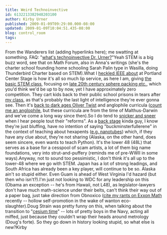 ```yaml
---
title: Weird Technoinvective
id: 6132213382948203100
author: Kirby Urner
published: 2009-01-09T09:29:00.000-08:00
updated: 2009-01-09T10:04:51.435-08:00
blog: control_room
tags: 
---
```


From the Wanderers list (adding hyperlinks here); me swatting at something.  FAQ:  "[what's technoinvective Dr. Urner?](http://mybizmo.blogspot.com/2007/07/adventure-in-vilnius.html)"Yeah STEM is a big buzz word, see that on Math Forum, also in Anna's writings (she's the charter school founding home schooling Sarah Palin type in Wasilla, doing Thunderbird Charter based on STEM).What I [heckled IEEE about](http://worldgame.blogspot.com/2008/11/ieee-presentation.html) at Portland Center Stage is how it's all so much lip service, as here I am, giving [the basic STEM class](http://mathforum.org/kb/thread.jspa?threadID=1879421&tstart=0), focusing on [late 20th century sphere packing etc.](http://worldgame.blogspot.com/2009/01/techie-toons.html), which you'd think we'd be up to by now, yet I have approximately zero competition.  They cart kids back to their public school prisons in tears after [my class](http://www.4dsolutions.net/ocn/pymath.html), as that's probably the last light of intelligence they're ever gonna see.  Then it's [back to dark ages Oliver Twist](http://controlroom.blogspot.com/2008/09/please-sir.html) and anglophile curricula ([count me an anglophile](http://mybizmo.blogspot.com/2006/11/flushed-away-movie-review.html), but these curricula are from the time of Malthus-Darwin and we've come a long way since then).So I do tend to [snicker and sneer](http://mathforum.org/kb/thread.jspa?threadID=1879975&tstart=0) when I hear people tout their "reforms".  As a [back stage](http://controlroom.blogspot.com/2006/06/summer-retreat.html) kinda guy, I know they're just bluffing, have no intention of saying "buckminsterfullerene" in the context of teaching about hexapents ([e.g. nanotubes](http://mybizmo.blogspot.com/2006/08/hp4e.html)) which, if they have any clue about, they're not sharing (Alaska, on the other hand, does seem sincere, even wants to teach Python).  It's the lower 48 (48L) that serves as a base for a cesspool of scam artists, a lot of them big name foundations, very into strut-and-puffery (reminds me of pre-WWII in some ways).Anyway, not to sound too pessimistic, I don't think it's all up to the lower-48 where we go with STEM.  Japan has a lot of strong leadings, and South Africa has already been a key player, will continue to be so.  Alaska ain't so stupid either.  Even Guam is ahead of West Virginia I'd hazard (but then who isn't?).I'm just not looking to WDC for any leadership on this (Obama an exception -- he's from Hawaii, not L48), as legislator-lawyers don't have much math-science under their belts, can't think their way out of a paper bag, just take direction from Obnoxico ([cite my rants on Exxon Math](http://controlroom.blogspot.com/2008/12/exxon-math.html) recently -- hollow self-promotion in the wake of wanton eco-slaughter).Doug Strain was pretty funny on this, when talking about the transition to "[cesium time](http://worldgame.blogspot.com/2005/09/wanderers-200597.html)" -- lots of pretty boys in the Navy, acting all miffed, just because they couldn't wrap their heads around metrology (Doug's forte).  So they go down in history looking stupid, so what else is new?Kirby
